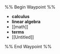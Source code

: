 %% Begin Waypoint %%
- **calculus**
- **linear algebra**
- [[math]]
- **terms**
- [[Untitled]]

%% End Waypoint %%